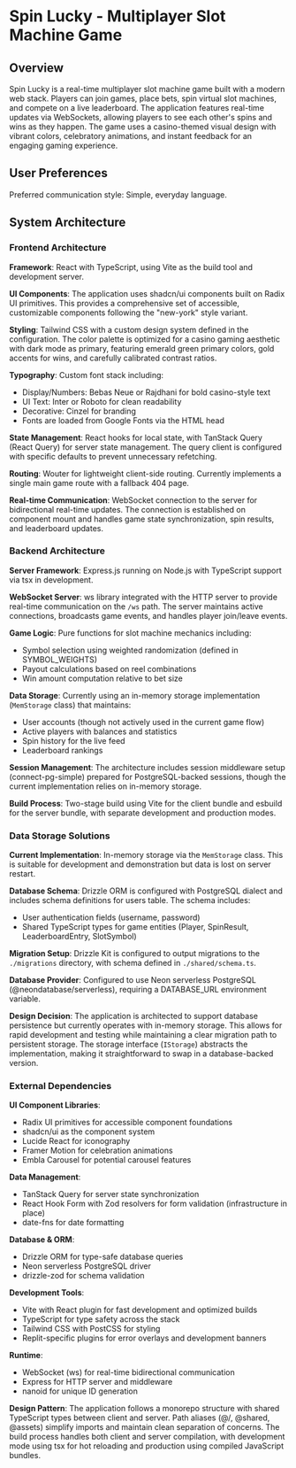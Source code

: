 # Spin Lucky - Multiplayer Slot Machine Game

## Overview

Spin Lucky is a real-time multiplayer slot machine game built with a modern web stack. Players can join games, place bets, spin virtual slot machines, and compete on a live leaderboard. The application features real-time updates via WebSockets, allowing players to see each other's spins and wins as they happen. The game uses a casino-themed visual design with vibrant colors, celebratory animations, and instant feedback for an engaging gaming experience.

## User Preferences

Preferred communication style: Simple, everyday language.

## System Architecture

### Frontend Architecture

**Framework**: React with TypeScript, using Vite as the build tool and development server.

**UI Components**: The application uses shadcn/ui components built on Radix UI primitives. This provides a comprehensive set of accessible, customizable components following the "new-york" style variant.

**Styling**: Tailwind CSS with a custom design system defined in the configuration. The color palette is optimized for a casino gaming aesthetic with dark mode as primary, featuring emerald green primary colors, gold accents for wins, and carefully calibrated contrast ratios.

**Typography**: Custom font stack including:
- Display/Numbers: Bebas Neue or Rajdhani for bold casino-style text
- UI Text: Inter or Roboto for clean readability
- Decorative: Cinzel for branding
- Fonts are loaded from Google Fonts via the HTML head

**State Management**: React hooks for local state, with TanStack Query (React Query) for server state management. The query client is configured with specific defaults to prevent unnecessary refetching.

**Routing**: Wouter for lightweight client-side routing. Currently implements a single main game route with a fallback 404 page.

**Real-time Communication**: WebSocket connection to the server for bidirectional real-time updates. The connection is established on component mount and handles game state synchronization, spin results, and leaderboard updates.

### Backend Architecture

**Server Framework**: Express.js running on Node.js with TypeScript support via tsx in development.

**WebSocket Server**: ws library integrated with the HTTP server to provide real-time communication on the `/ws` path. The server maintains active connections, broadcasts game events, and handles player join/leave events.

**Game Logic**: Pure functions for slot machine mechanics including:
- Symbol selection using weighted randomization (defined in SYMBOL_WEIGHTS)
- Payout calculations based on reel combinations
- Win amount computation relative to bet size

**Data Storage**: Currently using an in-memory storage implementation (`MemStorage` class) that maintains:
- User accounts (though not actively used in the current game flow)
- Active players with balances and statistics
- Spin history for the live feed
- Leaderboard rankings

**Session Management**: The architecture includes session middleware setup (connect-pg-simple) prepared for PostgreSQL-backed sessions, though the current implementation relies on in-memory storage.

**Build Process**: Two-stage build using Vite for the client bundle and esbuild for the server bundle, with separate development and production modes.

### Data Storage Solutions

**Current Implementation**: In-memory storage via the `MemStorage` class. This is suitable for development and demonstration but data is lost on server restart.

**Database Schema**: Drizzle ORM is configured with PostgreSQL dialect and includes schema definitions for users table. The schema includes:
- User authentication fields (username, password)
- Shared TypeScript types for game entities (Player, SpinResult, LeaderboardEntry, SlotSymbol)

**Migration Setup**: Drizzle Kit is configured to output migrations to the `./migrations` directory, with schema defined in `./shared/schema.ts`.

**Database Provider**: Configured to use Neon serverless PostgreSQL (@neondatabase/serverless), requiring a DATABASE_URL environment variable.

**Design Decision**: The application is architected to support database persistence but currently operates with in-memory storage. This allows for rapid development and testing while maintaining a clear migration path to persistent storage. The storage interface (`IStorage`) abstracts the implementation, making it straightforward to swap in a database-backed version.

### External Dependencies

**UI Component Libraries**:
- Radix UI primitives for accessible component foundations
- shadcn/ui as the component system
- Lucide React for iconography
- Framer Motion for celebration animations
- Embla Carousel for potential carousel features

**Data Management**:
- TanStack Query for server state synchronization
- React Hook Form with Zod resolvers for form validation (infrastructure in place)
- date-fns for date formatting

**Database & ORM**:
- Drizzle ORM for type-safe database queries
- Neon serverless PostgreSQL driver
- drizzle-zod for schema validation

**Development Tools**:
- Vite with React plugin for fast development and optimized builds
- TypeScript for type safety across the stack
- Tailwind CSS with PostCSS for styling
- Replit-specific plugins for error overlays and development banners

**Runtime**:
- WebSocket (ws) for real-time bidirectional communication
- Express for HTTP server and middleware
- nanoid for unique ID generation

**Design Pattern**: The application follows a monorepo structure with shared TypeScript types between client and server. Path aliases (@/, @shared, @assets) simplify imports and maintain clean separation of concerns. The build process handles both client and server compilation, with development mode using tsx for hot reloading and production using compiled JavaScript bundles.